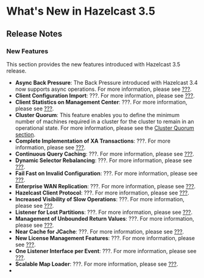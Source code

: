 # What's New in Hazelcast 3.5



## Release Notes

### New Features

This section provides the new features introduced with Hazelcast 3.5 release. 

- **Async Back Pressure**: The Back Pressure introduced with Hazelcast 3.4 now supports async operations. For more information, please see [???](#???).
- **Client Configuration Import**: ???. For more information, please see [???](#???).
- **Client Statistics on Management Center**: ???. For more information, please see [???](#???).
- **Cluster Quorum**: This feature enables you to define the minimum number of machines required in a cluster for the cluster to remain in an operational state. For more information, please see  the [Cluster Quorum section](#cluster-quorum).
- **Complete Implementation of XA Transactions**: ???. For more information, please see [???](#???).
- **Continuous Query Caching**: ???. For more information, please see [???](#???).
- **Dynamic Selector Rebalancing**: ???. For more information, please see [???](#???).
- **Fail Fast on Invalid Configuration**: ???. For more information, please see [???](#???).
- **Enterprise WAN Replication**: ???. For more information, please see [???](#???).
- **Hazelcast Client Protocol**: ???. For more information, please see [???](#???).
- **Increased Visibility of Slow Operations**: ???. For more information, please see [???](#???).
- **Listener for Lost Partitions**: ???. For more information, please see [???](#???).
- **Management of Unbounded Return Values**: ???. For more information, please see [???](#???).
- **Near Cache for JCache**: ???. For more information, please see [???](#???).
- **New License Management Features**: ???. For more information, please see [???](#???).
- **One Listener Interface per Event**: ???. For more information, please see [???](#???).
- **Scalable Map Loader**: ???. For more information, please see [???](#???).
- 

